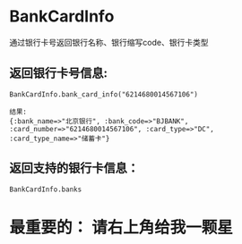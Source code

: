 # BankCardInfo

通过银行卡号返回银行名称、银行缩写code、银行卡类型


## 返回银行卡号信息:

```
BankCardInfo.bank_card_info("6214680014567106")

结果:
{:bank_name=>"北京银行", :bank_code=>"BJBANK", :card_number=>"6214680014567106", :card_type=>"DC", :card_type_name=>"储蓄卡"}
```

## 返回支持的银行卡信息：

```
BankCardInfo.banks
```

# 最重要的： 请右上角给我一颗星